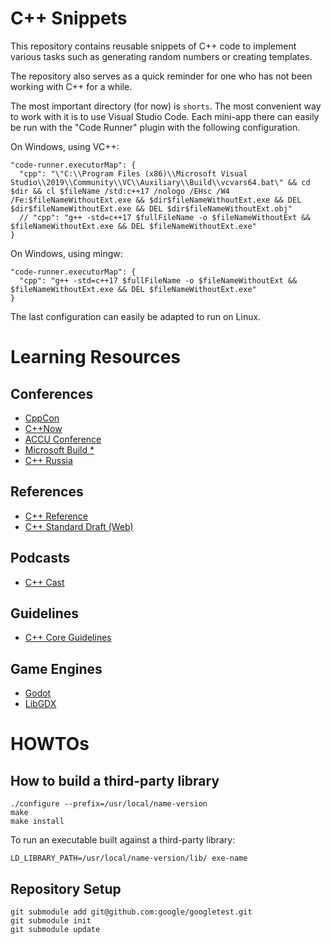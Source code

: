 # C++ Snippets
This repository contains reusable snippets of C++ code to implement various
tasks such as generating random numbers or creating templates.

The repository also serves as a quick reminder for one who has not been working
with C++ for a while.

The most important directory (for now) is `shorts`. The most convenient way to work
with it is to use Visual Studio Code. Each mini-app there can easily be run with
the "Code Runner" plugin with the following configuration.

On Windows, using VC++:
```
"code-runner.executorMap": {
  "cpp": "\"C:\\Program Files (x86)\\Microsoft Visual Studio\\2019\\Community\\VC\\Auxiliary\\Build\\vcvars64.bat\" && cd $dir && cl $fileName /std:c++17 /nologo /EHsc /W4 /Fe:$fileNameWithoutExt.exe && $dir$fileNameWithoutExt.exe && DEL $dir$fileNameWithoutExt.exe && DEL $dir$fileNameWithoutExt.obj"
  // "cpp": "g++ -std=c++17 $fullFileName -o $fileNameWithoutExt && $fileNameWithoutExt.exe && DEL $fileNameWithoutExt.exe"
}
```

On Windows, using mingw:
```
"code-runner.executorMap": {
  "cpp": "g++ -std=c++17 $fullFileName -o $fileNameWithoutExt && $fileNameWithoutExt.exe && DEL $fileNameWithoutExt.exe"
}
```

The last configuration can easily be adapted to run on Linux.

# Learning Resources

## Conferences

- [CppCon](https://www.youtube.com/user/CppCon/playlists)
- [C++Now](https://www.youtube.com/user/BoostCon/playlists)
- [ACCU Conference](https://www.youtube.com/channel/UCJhay24LTpO1s4bIZxuIqKw/featured)
- [Microsoft Build *](https://www.youtube.com/channel/UCsMica-v34Irf9KVTh6xx-g/playlists?view=50&sort=dd&shelf_id=16)
- [C++ Russia](https://www.youtube.com/channel/UCJ9v015sPgEi0jJXe_zanjA)

## References

- [C++ Reference](https://en.cppreference.com/w/)
- [C++ Standard Draft (Web)](https://eel.is/c++draft/)

## Podcasts

- [C++ Cast](http://cppcast.com/)

## Guidelines

- [C++ Core Guidelines](https://github.com/isocpp/CppCoreGuidelines/blob/master/CppCoreGuidelines.md)

## Game Engines
- [Godot](https://godotengine.org/download)
- [LibGDX](https://libgdx.badlogicgames.com/)


# HOWTOs

## How to build a third-party library
```
./configure --prefix=/usr/local/name-version
make
make install
```

To run an executable built against a third-party library:
```
LD_LIBRARY_PATH=/usr/local/name-version/lib/ exe-name
```

## Repository Setup

```
git submodule add git@github.com:google/googletest.git
git submodule init
git submodule update
```

